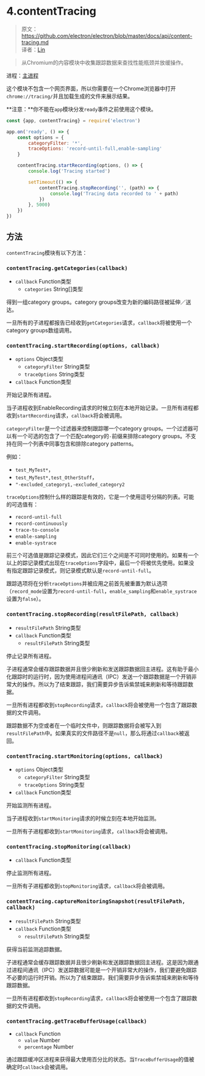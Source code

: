 # 4.contentTracing

> 原文：https://github.com/electron/electron/blob/master/docs/api/content-tracing.md   
译者：[Lin](https://github.com/ShmilyLin)   


> 从Chromium的内容模块中收集跟踪数据来查找性能瓶颈并放缓操作。

进程：[主进程](../../guides/glossary-of-terms.html#main-process)

这个模块不包含一个网页界面，所以你需要在一个Chrome浏览器中打开`chrome://tracing/`并且加载生成的文件来展示结果。

**注意：**你不能在`app`模块分发`ready`事件之前使用这个模块。

```javascript
const {app, contentTracing} = require('electron')

app.on('ready', () => {
    const options = {
        categoryFilter: '*',
        traceOptions: 'record-until-full,enable-sampling'
    }

    contentTracing.startRecording(options, () => {
        console.log('Tracing started')

        setTimeout(() => {
            contentTracing.stopRecording('', (path) => {
                console.log('Tracing data recorded to ' + path)
            })
        }, 5000)
    })
})
```

## 方法

`contentTracing`模块有以下方法：

### `contentTracing.getCategories(callback)`

 * `callback` Function类型
     * `categories` String[]类型

得到一组category groups。category groups改变为新的编码路径被延伸／送达。

一旦所有的子进程都报告已经收到`getCategories`请求，`callback`将被使用一个category groups数组调用。

### `contentTracing.startRecording(options, callback)`

 * `options` Object类型
     * `categoryFilter` String类型
     * `traceOptions` String类型
 * `callback` Function类型

开始记录所有进程。

当子进程收到EnableRecording请求的时候立刻在本地开始记录。一旦所有进程都收到`startRecording`请求，`callback`将会被调用。

`categoryFilter`是一个过滤器来控制跟踪哪一个category groups。一个过滤器可以有一个可选的包含了一个匹配category的`-`前缀来排除category groups。不支持在同一个列表中同事包含和排除category patterns。

例如：

 * `test_MyTest*`，
 * `test_MyTest*,test_OtherStuff`，
 * `"-excluded_category1,-excluded_category2`

`traceOptions`控制什么样的跟踪是有效的，它是一个使用逗号分隔的列表。可能的可选值有：

 * `record-until-full`
 * `record-continuously`
 * `trace-to-console`
 * `enable-sampling`
 * `enable-systrace`

前三个可选值是跟踪记录模式，因此它们三个之间是不可同时使用的。如果有一个以上的踪记录模式出现在`traceOptions`字段中，最后一个将被优先使用。如果没有指定跟踪记录模式，则记录模式默认是`record-until-full`。

跟踪选项将在分析`traceOptions`并被应用之前首先被重置为默认选项（`record_mode`设置为`record-until-full`，`enable_sampling`和`enable_systrace`设置为`false`）。

### `contentTracing.stopRecording(resultFilePath, callback)`

 * `resultFilePath` String类型
 * `callback` Function类型
     * `resultFilePath` String类型

停止记录所有进程。

子进程通常会缓存跟踪数据并且很少刷新和发送跟踪数据回主进程。这有助于最小化跟踪时的运行时，因为使用进程间通讯（IPC）发送一个跟踪数据是一个开销非常大的操作。所以为了结束跟踪，我们需要异步告诉紫禁城来刷新和等待跟踪数据。

一旦所有进程都收到`stopRecording`请求，`callback`将会被使用一个包含了跟踪数据的文件调用。

跟踪数据不为空或者在一个临时文件中，则跟踪数据将会被写入到`resultFilePath`中。如果真实的文件路径不是`null`，那么将通过`callback`被返回。

### `contentTracing.startMonitoring(options, callback)`

 * `options` Object类型
     * `categoryFilter` String类型
     * `traceOptions` String类型
 * `callback` Function类型

开始监测所有进程。

当子进程收到`startMonitoring`请求的时候立刻在本地开始监测。

一旦所有子进程都收到`startMonitoring`请求，`callback`将会被调用。

### `contentTracing.stopMonitoring(callback)`

 * `callback` Function类型

停止监测所有进程。

一旦所有子进程都收到`stopMonitoring`请求，`callback`将会被调用。

### `contentTracing.captureMonitoringSnapshot(resultFilePath, callback)`

 * `resultFilePath` String类型
 * `callback` Function类型
     * `resultFilePath` String类型

获得当前监测追踪数据。

子进程通常会缓存跟踪数据并且很少刷新和发送跟踪数据回主进程。这是因为跟通过进程间通讯（IPC）发送踪数据可能是一个开销非常大的操作，我们要避免跟踪不必要的运行时开销。所以为了结束跟踪，我们需要异步告诉紫禁城来刷新和等待跟踪数据。

一旦所有进程都收到`stopRecording`请求，`callback`将会被使用一个包含了跟踪数据的文件调用。

### `contentTracing.getTraceBufferUsage(callback)`

 * `callback` Function
     * `value` Number
     * `percentage` Number

通过跟踪缓冲区进程来获得最大使用百分比的状态。当`TraceBufferUsage`的值被确定时`callback`会被调用。

